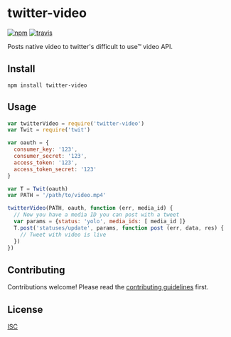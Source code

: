 # twitter-video

[![npm][npm-image]][npm-url]
[![travis][travis-image]][travis-url]

[npm-image]: https://img.shields.io/npm/v/twitter-video.svg?style=flat-square
[npm-url]: https://www.npmjs.com/package/twitter-video
[travis-image]: https://img.shields.io/travis/bcomnes/twitter-video.svg?style=flat-square
[travis-url]: https://travis-ci.org/bcomnes/twitter-video

Posts native video to twitter's difficult to use™ video API.

## Install

```
npm install twitter-video
```

## Usage

```js
var twitterVideo = require('twitter-video')
var Twit = require('twit')

var oauth = {
  consumer_key: '123',
  consumer_secret: '123',
  access_token: '123',
  access_token_secret: '123'
}

var T = Twit(oauth)
var PATH = '/path/to/video.mp4'

twitterVideo(PATH, oauth, function (err, media_id) {
  // Now you have a media ID you can post with a tweet
  var params = {status: 'yolo', media_ids: [ media_id ]}
  T.post('statuses/update', params, function post (err, data, res) {
    // Tweet with video is live
  })
})
```

## Contributing

Contributions welcome! Please read the [contributing guidelines](CONTRIBUTING.md) first.

## License

[ISC](LICENSE.md)
